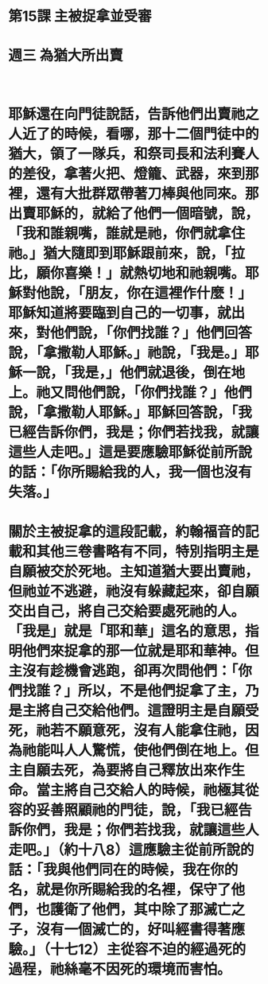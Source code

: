 # 第15課 主被捉拿並受審

# 週三 為猶大所出賣
　
# 耶穌還在向門徒說話，告訴他們出賣祂之人近了的時候，看哪，那十二個門徒中的猶大，領了一隊兵，和祭司長和法利賽人的差役，拿著火把、燈籠、武器，來到那裡，還有大批群眾帶著刀棒與他同來。那出賣耶穌的，就給了他們一個暗號，說，「我和誰親嘴，誰就是祂，你們就拿住祂。」猶大隨即到耶穌跟前來，說，「拉比，願你喜樂！」就熱切地和祂親嘴。耶穌對他說，「朋友，你在這裡作什麼！」耶穌知道將要臨到自己的一切事，就出來，對他們說，「你們找誰？」他們回答說，「拿撒勒人耶穌。」祂說，「我是。」耶穌一說，「我是，」他們就退後，倒在地上。祂又問他們說，「你們找誰？」他們說，「拿撒勒人耶穌。」耶穌回答說，「我已經告訴你們，我是；你們若找我，就讓這些人走吧。」這是要應驗耶穌從前所說的話：「你所賜給我的人，我一個也沒有失落。」

# 關於主被捉拿的這段記載，約翰福音的記載和其他三卷書略有不同，特別指明主是自願被交於死地。主知道猶大要出賣祂，但祂並不逃避，祂沒有躲藏起來，卻自願交出自己，將自己交給要處死祂的人。「我是」就是「耶和華」這名的意思，指明他們來捉拿的那一位就是耶和華神。但主沒有趁機會逃跑，卻再次問他們：「你們找誰？」所以，不是他們捉拿了主，乃是主將自己交給他們。這證明主是自願受死，祂若不願意死，沒有人能拿住祂，因為祂能叫人人驚慌，使他們倒在地上。但主自願去死，為要將自己釋放出來作生命。當主將自己交給人的時候，祂極其從容的妥善照顧祂的門徒，說，「我已經告訴你們，我是；你們若找我，就讓這些人走吧。」（約十八8）這應驗主從前所說的話：「我與他們同在的時候，我在你的名，就是你所賜給我的名裡，保守了他們，也護衛了他們，其中除了那滅亡之子，沒有一個滅亡的，好叫經書得著應驗。」（十七12）主從容不迫的經過死的過程，祂絲毫不因死的環境而害怕。